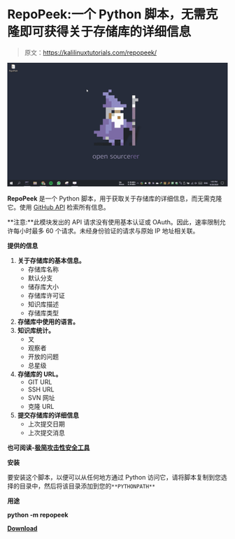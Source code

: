 # RepoPeek:一个 Python 脚本，无需克隆即可获得关于存储库的详细信息

> 原文：<https://kalilinuxtutorials.com/repopeek/>

[![RepoPeek : A Python Script To Get Details About A Repository Without Cloning](img/e76b8a5944a505d7f18a56067d825edc.png "RepoPeek : A Python Script To Get Details About A Repository Without Cloning")](https://1.bp.blogspot.com/-hTa6SeWIQHk/XtSUqyAcpPI/AAAAAAAAGhk/v_SgyiziF5ol2g382XToucCHYHV0qPx7ACLcBGAsYHQ/s1600/RepoPeek.gif)

**RepoPeek** 是一个 Python 脚本，用于获取关于存储库的详细信息，而无需克隆它。使用 [GitHub API](http://developer.github.com/v3/repos/) 检索所有信息。

**注意:**此模块发出的 API 请求没有使用基本认证或 OAuth。因此，速率限制允许每小时最多 60 个请求。未经身份验证的请求与原始 IP 地址相关联。

**提供的信息**

1.  **关于存储库的基本信息。**
    *   存储库名称
    *   默认分支
    *   储存库大小
    *   存储库许可证
    *   知识库描述
    *   存储库类型
2.  **存储库中使用的语言。**
3.  **知识库统计。**
    *   叉
    *   观察者
    *   开放的问题
    *   总星级
4.  **存储库的 URL。**
    *   GIT URL
    *   SSH URL
    *   SVN 网址
    *   克隆 URL
5.  **提交存储库的详细信息**
    *   上次提交日期
    *   上次提交消息

**也可阅读-[极简攻击性安全工具](https://kalilinuxtutorials.com/minimalistic/)**

**安装**

要安装这个脚本，以便可以从任何地方通过 Python 访问它，请将脚本复制到您选择的目录中，然后将该目录添加到您的`**PYTHONPATH**`

**用途**

**python -m repopeek**

[**Download**](https://github.com/sameera-madushan/RepoPeek)